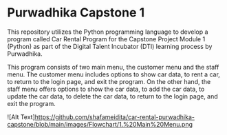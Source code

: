 # Purwadhika Capstone 1 
This repository utilizes the Python programming language to develop a program called Car Rental Program for the Capstone Project Module 1 (Python) as part of the Digital Talent Incubator (DTI) learning process by Purwadhika.

This program consists of two main menu, the customer menu and the staff menu. The customer menu includes options to show car data, to rent a car, to return to the login page, and exit the program. On the other hand, the staff menu offers options to show the car data, to add the car data, to update the car data, to delete the car data, to return to the login page, and exit the program. 


![Alt Text]https://github.com/shafameidita/car-rental-purwadhika-capstone/blob/main/images/Flowchart/1.%20Main%20Menu.png
